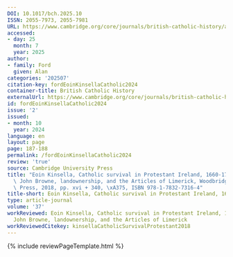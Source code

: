 ```yaml
---
DOI: 10.1017/bch.2025.10
ISSN: 2055-7973, 2055-7981
URL: https://www.cambridge.org/core/journals/british-catholic-history/article/abs/eoin-kinsella-catholic-survival-in-protestant-ireland-16601711-colonel-john-browne-landownership-and-the-articles-of-limerick-woodbridge-the-boydell-press-2018-pp-xvi-340-75-isbn-9781783273164/41603C1A4DC9FA0A89EFF1E693415331
accessed:
- day: 25
  month: 7
  year: 2025
author:
- family: Ford
  given: Alan
categories: '202507'
citation-key: fordEoinKinsellaCatholic2024
container-title: British Catholic History
externalUrl: https://www.cambridge.org/core/journals/british-catholic-history/article/abs/eoin-kinsella-catholic-survival-in-protestant-ireland-16601711-colonel-john-browne-landownership-and-the-articles-of-limerick-woodbridge-the-boydell-press-2018-pp-xvi-340-75-isbn-9781783273164/41603C1A4DC9FA0A89EFF1E693415331
id: fordEoinKinsellaCatholic2024
issue: '2'
issued:
- month: 10
  year: 2024
language: en
layout: page
page: 187-188
permalink: /fordEoinKinsellaCatholic2024
review: 'true'
source: Cambridge University Press
title: "Eoin Kinsella, Catholic survival in Protestant Ireland, 1660-1711: Colonel\
  \ John Browne, landownership, and the Articles of Limerick, Woodbridge: The Boydell\
  \ Press, 2018, pp. xvi + 340, \xA375, ISBN 978-1-7832-7316-4"
title-short: Eoin Kinsella, Catholic survival in Protestant Ireland, 1660-1711
type: article-journal
volume: '37'
workReviewed: Eoin Kinsella, Catholic survival in Protestant Ireland, 1660-1711 Colonel
  John Browne, landownership, and the Articles of Limerick
workReviewedCitekey: kinsellaCatholicSurvivalProtestant2018
---
```

{% include reviewPageTemplate.html %}